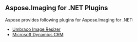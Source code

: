 ## Aspose.Imaging for .NET Plugins

Aspose provides following plugins for Aspose.Imaging for .NET:

* [Umbraco Image Resizer](http://www.aspose.com/docs/display/imagingnet/Aspose.Imaging+.NET+for+Umbraco)
* [Microsoft Dynamics CRM](http://www.aspose.com/docs/display/imagingnet/Aspose+Imaging+.NET+for+CRM)